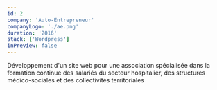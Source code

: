 ```yaml
---
id: 2
company: 'Auto-Entrepreneur'
companyLogo: './ae.png'
duration: '2016'
stack: ['Wordpress']
inPreview: false
---
```


Développement d'un site web pour une association spécialisée dans la formation continue des salariés du secteur hospitalier, des structures médico-sociales et des collectivités territoriales
